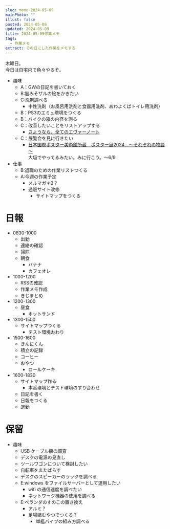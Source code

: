 ```yaml
---
slug: memo-2024-05-09
mainPhoto: ""
illust: false
posted: 2024-05-08
updated: 2024-05-09
title: 2024-05-09作業メモ
tags:
  - 作業メモ
extract: その日にした作業をメモする
---
```


木曜日。  
今日は自宅内で色々やるぞ。

- 趣味
  - A：GWの日記を書いておく
  - B:脳みそザルの絵をかきたい
  - C:洗剤調べる
    - 中性洗剤（お風呂用洗剤と食器用洗剤、あわよくばトイレ用洗剤）
  - B：PS3のエミュ環境をつくる
  - B：バイクの箱の内径を測る
  - C：改善したいことをリストアップする 
    - [さようなら、全てのエヴァーノート](https://honeshabri.hatenablog.com/entry/Evernote_to_Obsidian)  
  - C：展覧会を見に行きたい
    - [日本国際ポスター美術館所蔵　ポスター展2024　～それぞれの物語～](https://www.japandesign.ne.jp/event/postermuseum-ogaki-2024/)  
    大垣でやってるみたい。みに行こう。〜6/9
- 仕事
  - B:退職のための作業リストつくる
  - A:今週の作業予定
    - メルマガ＊2？
    - 通販サイト改修
      - サイトマップをつくる

# 日報

- 0830-1000
  - 出勤
  - 連絡の確認
  - 掃除
  - 朝食
    - バナナ
    - カフェオレ
- 1000-1200
  - RSSの確認
  - 作業メモ作成
  - きじまとめ
- 1200-1300
  - 昼食
    - ホットサンド
- 1300-1500
  - サイトマップつくる
    - テスト環境おわり
- 1500-1600
  - きんにくん
  - 積立の記録
  - コーヒー
  - おやつ
    - ロールケーキ
- 1600-1830
  - サイトマップ作る
    - 本番環境とテスト環境のすり合わせ
  - 日記を書く
  - 日報をつくる
  - 退勤

# 保留

- 趣味
  - USB ケーブル類の調査
  - デスクの電源の見直し
  - ツールワゴンについて検討したい
  - 自転車をまたばらす
  - デスクのスピーカーのラックを調べる
  - E:windows をファイルサーバーとして運用したい
    - wifi の通信速度を調べたい
    - ネットワーク機器の使用を調べる
  - E:ベランダのすのこの置き換え
    - アルミ？
    - 足場組むやつでつくる？
      - 単艦パイプの組み方調べる

